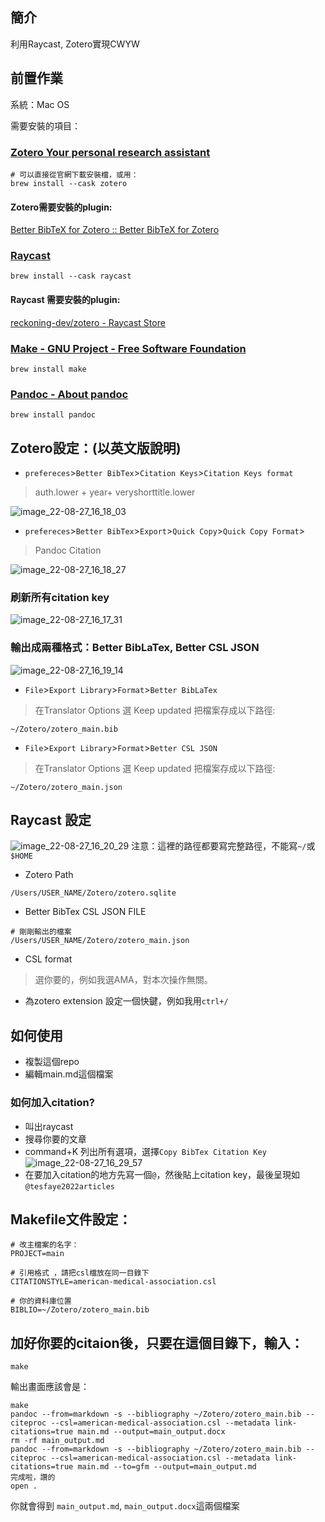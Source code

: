 ## 簡介
利用Raycast, Zotero實現CWYW

## 前置作業
系統：Mac OS

需要安裝的項目：
### [Zotero Your personal research assistant](https://www.zotero.org/)
```shell
# 可以直接從官網下載安裝檔，或用：
brew install --cask zotero
```
#### Zotero需要安裝的plugin:
[Better BibTeX for Zotero :: Better BibTeX for Zotero](https://retorque.re/zotero-better-bibtex/)

### [Raycast](https://www.raycast.com/)
```shell
brew install --cask raycast
```
#### Raycast 需要安裝的plugin:
[reckoning-dev/zotero - Raycast Store](https://www.raycast.com/reckoning-dev/zotero)
### [Make - GNU Project - Free Software Foundation](https://www.gnu.org/software/make/)
```shell
brew install make
```
### [Pandoc - About pandoc](https://pandoc.org/)
```shell
brew install pandoc
```

## Zotero設定：(以英文版說明)
* `prefereces`>`Better BibTex`>`Citation Keys`>`Citation Keys format`
> auth.lower + year+ veryshorttitle.lower

![image_22-08-27_16_18_03](https://i.imgur.com/1KIdKxl.png)

* `prefereces`>`Better BibTex`>`Export`>`Quick Copy`>`Quick Copy Format`>
> Pandoc Citation

![image_22-08-27_16_18_27](https://i.imgur.com/zrvgZWz.png)

### 刷新所有citation key
![image_22-08-27_16_17_31](https://i.imgur.com/HK6WEjv.png)
### 輸出成兩種格式：Better BibLaTex, Better CSL JSON
![image_22-08-27_16_19_14](https://i.imgur.com/PhWIGIn.png)
* `File`>`Export Library`>`Format`>`Better BibLaTex`
> 在Translator Options 選 Keep updated
把檔案存成以下路徑:
```shell
~/Zotero/zotero_main.bib
```
* `File`>`Export Library`>`Format`>`Better CSL JSON`
> 在Translator Options 選 Keep updated
把檔案存成以下路徑:
```shell
~/Zotero/zotero_main.json
```
## Raycast 設定
![image_22-08-27_16_20_29](https://i.imgur.com/Toxzuqv.png)
注意：這裡的路徑都要寫完整路徑，不能寫`~/`或`$HOME`
* Zotero Path
```
/Users/USER_NAME/Zotero/zotero.sqlite
```
* Better BibTex CSL JSON FILE
```
# 剛剛輸出的檔案
/Users/USER_NAME/Zotero/zotero_main.json
```
* CSL format
> 選你要的，例如我選AMA，對本次操作無關。
* 為zotero extension 設定一個快鍵，例如我用`ctrl+/`
## 如何使用
* 複製這個repo
* 編輯main.md這個檔案
### 如何加入citation?
* 叫出raycast
* 搜尋你要的文章
* command+K 列出所有選項，選擇`Copy BibTex Citation Key`
![image_22-08-27_16_29_57](https://i.imgur.com/WkSriZe.png)
* 在要加入citation的地方先寫一個`@`，然後貼上citation key，最後呈現如 `@tesfaye2022articles`
## Makefile文件設定：
```shell
# 改主檔案的名字：
PROJECT=main

# 引用格式 ，請把csl檔放在同一目錄下
CITATIONSTYLE=american-medical-association.csl

# 你的資料庫位置
BIBLIO=~/Zotero/zotero_main.bib
```
## 加好你要的citaion後，只要在這個目錄下，輸入：
```shell
make
```
輸出畫面應該會是：
```shell
make
pandoc --from=markdown -s --bibliography ~/Zotero/zotero_main.bib --citeproc --csl=american-medical-association.csl --metadata link-citations=true main.md --output=main_output.docx
rm -rf main_output.md
pandoc --from=markdown -s --bibliography ~/Zotero/zotero_main.bib --citeproc --csl=american-medical-association.csl --metadata link-citations=true main.md --to=gfm --output=main_output.md
完成啦，讚的
open .
```
你就會得到 `main_output.md`, `main_output.docx`這兩個檔案
